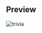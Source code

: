 ## Preview

![trivia](https://github.com/Astro-Dust/trivia_quiz/assets/141498596/1dd8b167-6fcd-4d13-b36c-e8fd14485dd3)
